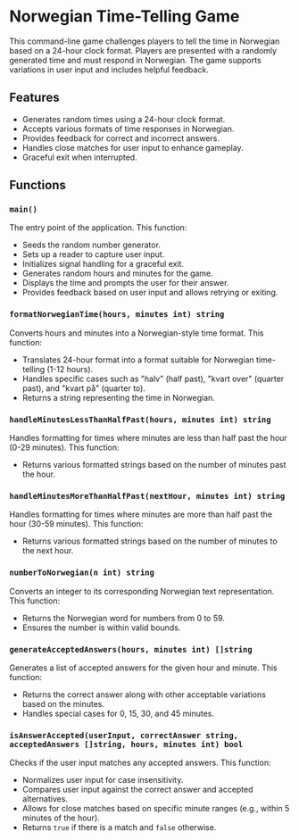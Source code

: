 # Norwegian Time-Telling Game

This command-line game challenges players to tell the time in Norwegian based on a 24-hour clock format. Players are presented with a randomly generated time and must respond in Norwegian. The game supports variations in user input and includes helpful feedback.

## Features

- Generates random times using a 24-hour clock format.
- Accepts various formats of time responses in Norwegian.
- Provides feedback for correct and incorrect answers.
- Handles close matches for user input to enhance gameplay.
- Graceful exit when interrupted.

## Functions

### `main()`

The entry point of the application. This function:

- Seeds the random number generator.
- Sets up a reader to capture user input.
- Initializes signal handling for a graceful exit.
- Generates random hours and minutes for the game.
- Displays the time and prompts the user for their answer.
- Provides feedback based on user input and allows retrying or exiting.

### `formatNorwegianTime(hours, minutes int) string`

Converts hours and minutes into a Norwegian-style time format. This function:

- Translates 24-hour format into a format suitable for Norwegian time-telling (1-12 hours).
- Handles specific cases such as "halv" (half past), "kvart over" (quarter past), and "kvart på" (quarter to).
- Returns a string representing the time in Norwegian.

### `handleMinutesLessThanHalfPast(hours, minutes int) string`

Handles formatting for times where minutes are less than half past the hour (0-29 minutes). This function:

- Returns various formatted strings based on the number of minutes past the hour.

### `handleMinutesMoreThanHalfPast(nextHour, minutes int) string`

Handles formatting for times where minutes are more than half past the hour (30-59 minutes). This function:

- Returns various formatted strings based on the number of minutes to the next hour.

### `numberToNorwegian(n int) string`

Converts an integer to its corresponding Norwegian text representation. This function:

- Returns the Norwegian word for numbers from 0 to 59.
- Ensures the number is within valid bounds.

### `generateAcceptedAnswers(hours, minutes int) []string`

Generates a list of accepted answers for the given hour and minute. This function:

- Returns the correct answer along with other acceptable variations based on the minutes.
- Handles special cases for 0, 15, 30, and 45 minutes.

### `isAnswerAccepted(userInput, correctAnswer string, acceptedAnswers []string, hours, minutes int) bool`

Checks if the user input matches any accepted answers. This function:

- Normalizes user input for case insensitivity.
- Compares user input against the correct answer and accepted alternatives.
- Allows for close matches based on specific minute ranges (e.g., within 5 minutes of the hour).
- Returns `true` if there is a match and `false` otherwise.
